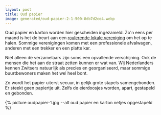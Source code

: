 ```yaml
---
layout: post
title: Oud papier
image: generated/oud-papier-2-1-500-8db7d2ce4.webp
---
```


Oud papier en karton worden hier gescheiden ingezameld. Zo'n eens per maand is het de beurt aan een [roulerende lokale vereniging](https://www.wettingen.ch/abfallarten/2095) om het op te halen. Sommige verenigingen komen met een professionele afvalwagen, anderen met een trekker en een platte kar.

Niet alleen de verzamelaars zijn soms een opvallende verschijning. Ook de mensen die het aan de straat zetten kunnen er wat van. Wij Nederlanders kennen Zwitsers natuurlijk als precies en georganiseerd, maar sommige buurtbewoners maken het wel heel bont.

Zo wordt het papier uiterst secuur, in gelijk grote stapels samengebonden. Er steekt geen papiertje uit. Zelfs de eierdoosjes worden, apart, gestapeld en gebonden.

{% picture oudpapier-1.jpg --alt oud papier en karton netjes opgestapeld %}
